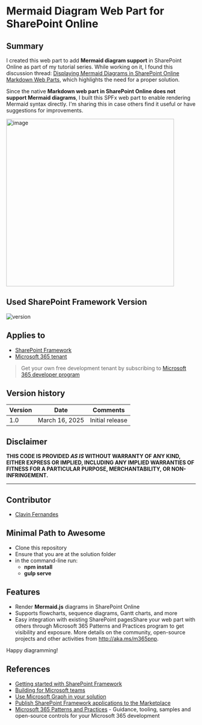 # Mermaid Diagram Web Part for SharePoint Online

## Summary

I created this web part to add **Mermaid diagram support** in SharePoint Online as part of my tutorial series. While working on it, I found this discussion thread: [Displaying Mermaid Diagrams in SharePoint Online Markdown Web Parts](https://techcommunity.microsoft.com/discussions/sharepoint_general/displaying-mermaid-diagrams-in-sharepoint-online-markdown-web-parts/4043819), which highlights the need for a proper solution.

Since the native **Markdown web part in SharePoint Online does not support Mermaid diagrams**, I built this SPFx web part to enable rendering Mermaid syntax directly. I'm sharing this in case others find it useful or have suggestions for improvements.

<img width="446" alt="image" src="https://github.com/user-attachments/assets/128c01b7-f77d-483e-b1ad-f5343f8c9c81" />


## Used SharePoint Framework Version

![version](https://img.shields.io/badge/version-1.20.0-green.svg)

## Applies to

- [SharePoint Framework](https://aka.ms/spfx)
- [Microsoft 365 tenant](https://docs.microsoft.com/en-us/sharepoint/dev/spfx/set-up-your-developer-tenant)

> Get your own free development tenant by subscribing to [Microsoft 365 developer program](http://aka.ms/o365devprogram)


## Version history

| Version | Date             | Comments        |
| ------- | ---------------- | --------------- |
| 1.0     | March 16, 2025   | Initial release |

## Disclaimer

**THIS CODE IS PROVIDED _AS IS_ WITHOUT WARRANTY OF ANY KIND, EITHER EXPRESS OR IMPLIED, INCLUDING ANY IMPLIED WARRANTIES OF FITNESS FOR A PARTICULAR PURPOSE, MERCHANTABILITY, OR NON-INFRINGEMENT.**

---
## Contributor
- [Clavin Fernandes](https://github.com/cfernandes-muhimbi)

  
## Minimal Path to Awesome

- Clone this repository
- Ensure that you are at the solution folder
- in the command-line run:
  - **npm install**
  - **gulp serve**

## Features
- Render **Mermaid.js** diagrams in SharePoint Online
- Supports flowcharts, sequence diagrams, Gantt charts, and more
- Easy integration with existing SharePoint pagesShare your web part with others through Microsoft 365 Patterns and Practices program to get visibility and exposure. More details on the community, open-source projects and other activities from http://aka.ms/m365pnp.

Happy diagramming!

## References

- [Getting started with SharePoint Framework](https://docs.microsoft.com/en-us/sharepoint/dev/spfx/set-up-your-developer-tenant)
- [Building for Microsoft teams](https://docs.microsoft.com/en-us/sharepoint/dev/spfx/build-for-teams-overview)
- [Use Microsoft Graph in your solution](https://docs.microsoft.com/en-us/sharepoint/dev/spfx/web-parts/get-started/using-microsoft-graph-apis)
- [Publish SharePoint Framework applications to the Marketplace](https://docs.microsoft.com/en-us/sharepoint/dev/spfx/publish-to-marketplace-overview)
- [Microsoft 365 Patterns and Practices](https://aka.ms/m365pnp) - Guidance, tooling, samples and open-source controls for your Microsoft 365 development
